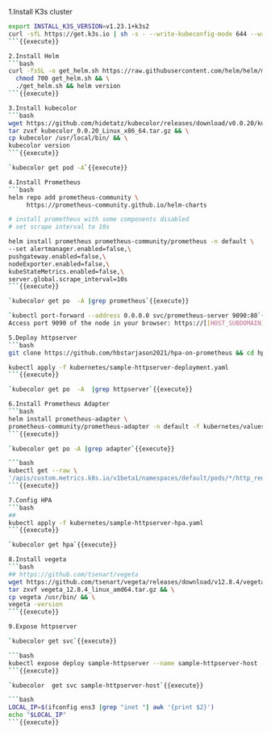 1.Install K3s cluster

```bash
export INSTALL_K3S_VERSION=v1.23.1+k3s2 
curl -sfL https://get.k3s.io | sh -s - --write-kubeconfig-mode 644 --write-kubeconfig ~/.kube/config
```{{execute}}

2.Install Helm
```bash
curl -fsSL -o get_helm.sh https://raw.githubusercontent.com/helm/helm/master/scripts/get-helm-3 && \
  chmod 700 get_helm.sh && \
  ./get_helm.sh && helm version
```{{execute}}

3.Install kubecolor
```bash
wget https://github.com/hidetatz/kubecolor/releases/download/v0.0.20/kubecolor_0.0.20_Linux_x86_64.tar.gz && \
tar zvxf kubecolor_0.0.20_Linux_x86_64.tar.gz && \
cp kubecolor /usr/local/bin/ && \
kubecolor version
```{{execute}}

`kubecolor get pod -A`{{execute}}

4.Install Prometheus
```bash
helm repo add prometheus-community \
     https://prometheus-community.github.io/helm-charts

# install prometheus with some components disabled
# set scrape interval to 10s

helm install prometheus prometheus-community/prometheus -n default \
--set alertmanager.enabled=false,\
pushgateway.enabled=false,\
nodeExporter.enabled=false,\
kubeStateMetrics.enabled=false,\
server.global.scrape_interval=10s
```{{execute}}

`kubecolor get po  -A |grep prometheus`{{execute}}

`kubectl port-forward --address 0.0.0.0 svc/prometheus-server 9090:80`{{execute}}
Access port 9090 of the node in your browser: https://[[HOST_SUBDOMAIN]]-9090-[[KATACODA_HOST]].environments.katacoda.com/

5.Deploy httpserver
```bash
git clone https://github.com/hbstarjason2021/hpa-on-prometheus && cd hpa-on-prometheus

kubectl apply -f kubernetes/sample-httpserver-deployment.yaml
```{{execute}}

`kubecolor get po  -A  |grep httpserver`{{execute}}

6.Install Prometheus Adapter
```bash
helm install prometheus-adapter \
prometheus-community/prometheus-adapter -n default -f kubernetes/values-adapter.yaml
```{{execute}}

`kubecolor get po -A |grep adapter`{{execute}}

```bash
kubectl get --raw \
'/apis/custom.metrics.k8s.io/v1beta1/namespaces/default/pods/*/http_requests_qps' | jq .
```{{execute}}

7.Config HPA
```bash
##
kubectl apply -f kubernetes/sample-httpserver-hpa.yaml
```{{execute}}

`kubecolor get hpa`{{execute}}

8.Install vegeta
```bash
## https://github.com/tsenart/vegeta
wget https://github.com/tsenart/vegeta/releases/download/v12.8.4/vegeta_12.8.4_linux_amd64.tar.gz && \
tar zxvf vegeta_12.8.4_linux_amd64.tar.gz && \
cp vegeta /usr/bin/ && \
vegeta -version
```{{execute}}

9.Expose httpserver

`kubecolor get svc`{{execute}}

```bash
kubectl expose deploy sample-httpserver --name sample-httpserver-host --type NodePort --target-port 3000
```{{execute}}

`kubecolor  get svc sample-httpserver-host`{{execute}}

```bash
LOCAL_IP=$(ifconfig ens3 |grep "inet "| awk '{print $2}')
echo "$LOCAL_IP"
```{{execute}}
